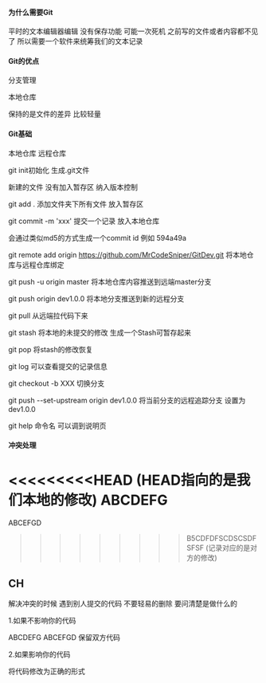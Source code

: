 #### 为什么需要Git

平时的文本编辑器编辑 没有保存功能 可能一次死机 之前写的文件或者内容都不见了
所以需要一个软件来统筹我们的文本记录

#### Git的优点

分支管理

本地仓库

保持的是文件的差异 比较轻量


#### Git基础

本地仓库 远程仓库

git init初始化 生成.git文件

新建的文件 没有加入暂存区  纳入版本控制

git add . 添加文件夹下所有文件 放入暂存区
 
git commit -m 'xxx' 提交一个记录 放入本地仓库

会通过类似md5的方式生成一个commit id 例如 594a49a

git remote add origin https://github.com/MrCodeSniper/GitDev.git 将本地仓库与远程仓库绑定

git push -u origin master 将本地仓库内容推送到远端master分支

git push origin dev1.0.0 将本地分支推送到新的远程分支

git pull 从远端拉代码下来 

git stash 将本地的未提交的修改 生成一个Stash可暂存起来

git pop 将stash的修改恢复

git log 可以查看提交的记录信息

git checkout -b XXX 切换分支

git push --set-upstream origin dev1.0.0 将当前分支的远程追踪分支 设置为dev1.0.0

git help 命令名 可以调到说明页

#### 冲突处理

<<<<<<<<<HEAD  (HEAD指向的是我们本地的修改)
ABCDEFG
========
ABCEFGD
>>>>>>>>> B5CDFDFSCDSCSDFSFSF (记录对应的是对方的修改)

## CH


解决冲突的时候 遇到别人提交的代码 不要轻易的删除 要问清楚是做什么的 

1.如果不影响你的代码

ABCDEFG
ABCEFGD 保留双方代码

2.如果影响你的代码

将代码修改为正确的形式






